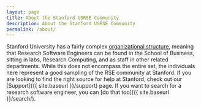 ```yaml
---
layout: page
title: About the Stanford USRSE Community
description: About the Stanford USRSE Community
permalink: /about/
---
```


Stanford University has a fairly complex [organizational structure](https://uit.stanford.edu/organization/structure),
meaning that Research Software Engineers can be found in the School of Business,
sitting in labs, Research Computing, and as staff in other related departments.
While this does not encompass the entire set, the individuals here represent
a good sampling of the RSE community at Stanford. If you are looking to find
the right source for help at Stanford, check out our [Support]({{ site.baseurl }}/support)
page. If you want to search for a research software engineer, you can
[do that too]({{ site.baseurl }}/search/).

